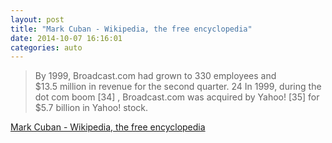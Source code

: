 ```yaml
---
layout: post
title: "Mark Cuban - Wikipedia, the free encyclopedia"
date: 2014-10-07 16:16:01
categories: auto
---
```


> By 1999, Broadcast.com had grown to 330 employees and $13.5 million in revenue for the second quarter. 24 In 1999, during the dot com boom [34] , Broadcast.com was acquired by Yahoo! [35] for $5.7 billion in Yahoo! stock.

 <!-- --> 

[Mark Cuban - Wikipedia, the free encyclopedia](http://en.wikipedia.org/wiki/Mark_Cuban)